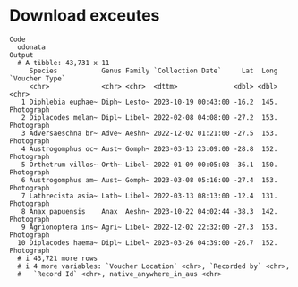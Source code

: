 # Download exceutes

    Code
      odonata
    Output
      # A tibble: 43,731 x 11
         Species           Genus Family `Collection Date`     Lat  Long `Voucher Type`
         <chr>             <chr> <chr>  <dttm>              <dbl> <dbl> <chr>         
       1 Diphlebia euphae~ Diph~ Lesto~ 2023-10-19 00:43:00 -16.2  145. Photograph    
       2 Diplacodes melan~ Dipl~ Libel~ 2022-02-08 04:08:00 -27.2  153. Photograph    
       3 Adversaeschna br~ Adve~ Aeshn~ 2022-12-02 01:21:00 -27.5  153. Photograph    
       4 Austrogomphus oc~ Aust~ Gomph~ 2023-03-13 23:09:00 -28.8  152. Photograph    
       5 Orthetrum villos~ Orth~ Libel~ 2022-01-09 00:05:03 -36.1  150. Photograph    
       6 Austrogomphus am~ Aust~ Gomph~ 2023-03-08 05:16:00 -27.4  153. Photograph    
       7 Lathrecista asia~ Lath~ Libel~ 2022-03-13 08:13:00 -12.4  131. Photograph    
       8 Anax papuensis    Anax  Aeshn~ 2023-10-22 04:02:44 -38.3  142. Photograph    
       9 Agrionoptera ins~ Agri~ Libel~ 2022-12-02 22:32:00 -27.3  153. Photograph    
      10 Diplacodes haema~ Dipl~ Libel~ 2023-03-26 04:39:00 -26.7  152. Photograph    
      # i 43,721 more rows
      # i 4 more variables: `Voucher Location` <chr>, `Recorded by` <chr>,
      #   `Record Id` <chr>, native_anywhere_in_aus <chr>

